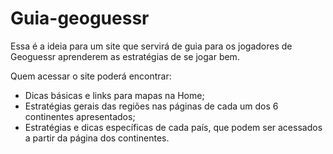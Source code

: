 # Guia-geoguessr

Essa é a ideia para um site que servirá de guia para os jogadores de Geoguessr aprenderem as estratégias de se jogar bem.

Quem acessar o site poderá encontrar:
  - Dicas básicas e links para mapas na Home;
  - Estratégias gerais das regiões nas páginas de cada um dos 6 continentes apresentados;
  - Estratégias e dicas específicas de cada país, que podem ser acessados a partir da página dos continentes.
  
 
